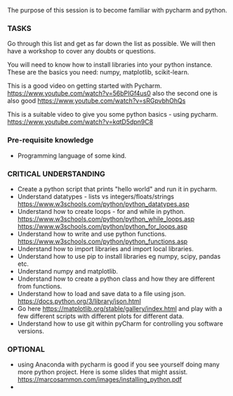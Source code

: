 The purpose of this session is to become familiar with pycharm and python.  

### TASKS ### 
Go through this list and get as far down the list as possible. We will then have a workshop to cover any doubts or questions. 

You will need to know how to install libraries into your python instance. These are the basics you need: numpy, matplotlib, scikit-learn. 

This is a good video on getting started with Pycharm. https://www.youtube.com/watch?v=56bPIGf4us0 also the second one is also good https://www.youtube.com/watch?v=sRGpvbhOhQs

This is a suitable video to give you some python basics - using pycharm. https://www.youtube.com/watch?v=kqtD5dpn9C8

### Pre-requisite knowledge ###
 
 * Programming language of some kind. 
 
### CRITICAL UNDERSTANDING ###
 
 * Create a python script that prints "hello world" and run it in pycharm. 
 * Understand datatypes - lists vs integers/floats/strings  https://www.w3schools.com/python/python_datatypes.asp
 * Understand how to create loops - for and while in python. https://www.w3schools.com/python/python_while_loops.asp  https://www.w3schools.com/python/python_for_loops.asp
 * Understand how to write and use python functions. https://www.w3schools.com/python/python_functions.asp 
 * Understand how to import libraries and import local libraries. 
 * Understand how to use pip to install libraries eg numpy, scipy, pandas etc.
 * Understand numpy and matplotlib. 
 * Understand how to create a python class and how they are different from functions. 
 * Understand how to load and save data to a file using json. https://docs.python.org/3/library/json.html 
 * Go here https://matplotlib.org/stable/gallery/index.html and play with a few different scripts with different plots for different data. 
 * Understand how to use git within pyCharm for controlling you software versions.
 
 
### OPTIONAL ####
 * using Anaconda with pycharm is good if you see yourself doing many more python project. Here is some slides that might assist. https://marcosammon.com/images/installing_python.pdf
 * 





